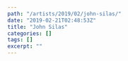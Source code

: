 ```yaml
---
path: "/artists/2019/02/john-silas/"
date: "2019-02-21T02:48:53Z"
title: "John Silas"
categories: []
tags: []
excerpt: ""
---
```


